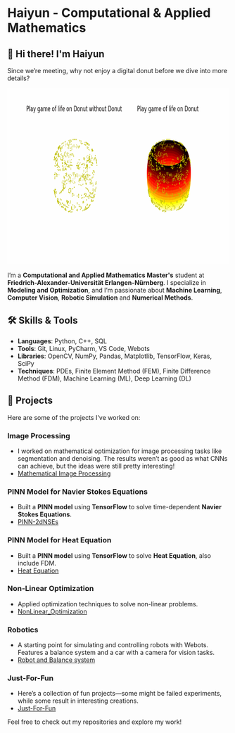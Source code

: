 # Haiyun - Computational & Applied Mathematics

## 👋 Hi there! I'm Haiyun

Since we’re meeting, why not enjoy a digital donut before we dive into more details? 

<img src="results/torus_animation.gif" width="800" height="400">

I’m a **Computational and Applied Mathematics Master's** student at **Friedrich-Alexander-Universität Erlangen-Nürnberg**. I specialize in **Modeling and Optimization**, and I’m passionate about **Machine Learning**, **Computer Vision**, **Robotic Simulation** and **Numerical Methods**.

## 🛠 Skills & Tools

- **Languages**: Python, C++, SQL  
- **Tools**: Git, Linux, PyCharm, VS Code, Webots  
- **Libraries**: OpenCV, NumPy, Pandas, Matplotlib, TensorFlow, Keras, SciPy  
- **Techniques**: PDEs, Finite Element Method (FEM), Finite Difference Method (FDM), Machine Learning (ML), Deep Learning (DL)

## 📂 Projects

Here are some of the projects I've worked on:

### **Image Processing**  
- I worked on mathematical optimization for image processing tasks like segmentation and denoising. The results weren’t as good as what CNNs can achieve, but the ideas were still pretty interesting!  
- [Mathematical Image Processing](https://github.com/Haiyun314/Image_processing)

### **PINN Model for Navier Stokes Equations**  
- Built a **PINN model** using **TensorFlow** to solve time-dependent **Navier Stokes Equations**.  
- [PINN-2dNSEs](https://github.com/Haiyun314/PINN-2dNSEs)

### **PINN Model for Heat Equation**  
- Built a **PINN model** using **TensorFlow** to solve **Heat Equation**, also include FDM.  
- [Heat Equation](https://github.com/Haiyun314/intro-control-ml)

### **Non-Linear Optimization**  
- Applied optimization techniques to solve non-linear problems.  
- [NonLinear_Optimization](https://github.com/Haiyun314/NonLinear_Optimization)

### **Robotics**
- A starting point for simulating and controlling robots with Webots. Features a balance system and a car with a camera for vision tasks.
- [Robot and Balance system](https://github.com/Haiyun314/Robotics)

### **Just-For-Fun**
- Here’s a collection of fun projects—some might be failed experiments, while some result in interesting creations.
- [Just-For-Fun](https://github.com/Haiyun314/Just_For_Fun)

Feel free to check out my repositories and explore my work!

